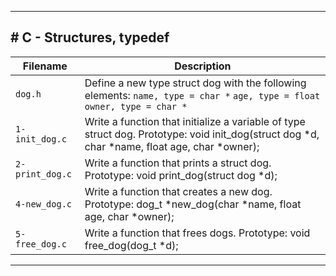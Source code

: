 <hr>
<h2># C - Structures, typedef</h2>

| Filename | Description |
| -------- | ----------- |
| `dog.h` | Define a new type struct dog with the following elements: `name, type = char *` `age, type = float` `owner, type = char *` |
| `1-init_dog.c` | Write a function that initialize a variable of type struct dog. Prototype: void init_dog(struct dog *d, char *name, float age, char *owner); |
| `2-print_dog.c` | Write a function that prints a struct dog. Prototype: void print_dog(struct dog *d); |
| `4-new_dog.c` | Write a function that creates a new dog. Prototype: dog_t *new_dog(char *name, float age, char *owner); |
| `5-free_dog.c` | Write a function that frees dogs. Prototype: void free_dog(dog_t *d); |
<hr>
